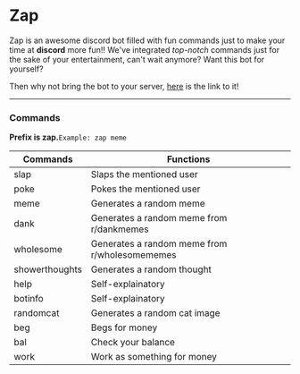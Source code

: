 # Zap

Zap is an awesome discord bot filled with fun commands just to make your time at **discord** more fun!!
We've integrated *top-notch* commands just for the sake of your entertainment, can't wait anymore? Want this bot for yourself?

Then why not bring the bot to your server, [here]() is the link to it!

---------------------------

### Commands

**Prefix is zap.**```Example: zap meme```

| Commands      | Functions     |
| ------------- | ------------- |
| slap          | Slaps the mentioned user|
| poke          | Pokes the mentioned user|
| meme          | Generates a random meme |
| dank          | Generates a random meme from r/dankmemes |
| wholesome     | Generates a random meme from r/wholesomememes|
| showerthoughts| Generates a random thought |
| help          | Self-explainatory          |
| botinfo       | Self-explainatory          |
| randomcat     | Generates a random cat image|
| beg           | Begs for money              |
| bal           | Check your balance          |
| work          | Work as something for money |
